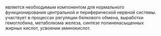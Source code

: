 является необходимым компонентом для нормального функционирования центральной и периферической нервной системы.
участвует в процессах регуляции белкового обмена, выработки гемоглобина, метаболизма железа, синтезе полиненасыщенных жирных кислот, усвоении аминокислот.
